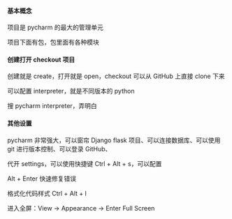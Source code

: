 
#### 基本概念

项目是 pycharm 的最大的管理单元  

项目下面有包，包里面有各种模块  


#### 创建打开 checkout 项目

创建就是 create，打开就是 open，checkout 可以从 GitHub 上直接 clone 下来  

可以配置 interpreter，就是不同版本的 python  

搜 pycharm interpreter，弄明白  

#### 其他设置

pycharm 非常强大，可以窗帘 Django flask 项目、可以连接数据库、可以使用 git 进行版本控制、可以登录 GitHub、  

代开 settings，可以使用快捷键 Ctrl + Alt + s，可以配置  

Alt + Enter 快速修复错误  

格式化代码样式  Ctrl + Alt + l  



进入全屏：View -> Appearance -> Enter Full Screen    
